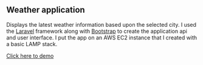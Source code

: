 ## Weather application

Displays the latest weather information based upon the selected city.
I used the [Laravel](http://laravel.com/) framework along with [Bootstrap](http://getbootstrap.com/) to create the application api and user interface. I put the app on an AWS EC2 instance that I created with a basic LAMP stack.

[Click here to demo](http://ec2-54-69-90-14.us-west-2.compute.amazonaws.com)
